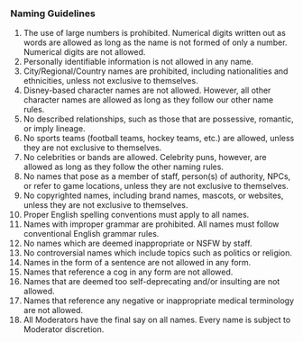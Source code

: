 ### Naming Guidelines

1. The use of large numbers is prohibited. Numerical digits written out as words are allowed as long as the name is not formed of only a number. Numerical digits are not allowed.
2. Personally identifiable information is not allowed in any name.
3. City/Regional/Country names are prohibited, including nationalities and ethnicities, unless not exclusive to themselves.
4. Disney-based character names are not allowed. However, all other character names are allowed as long as they follow our other name rules.
5. No described relationships, such as those that are possessive, romantic, or imply lineage.
6. No sports teams (football teams, hockey teams, etc.) are allowed, unless they are not exclusive to themselves.
7. No celebrities or bands are allowed. Celebrity puns, however, are allowed as long as they follow the other naming rules.
8. No names that pose as a member of staff, person(s) of authority, NPCs, or refer to game locations, unless they are not exclusive to themselves.
9. No copyrighted names, including brand names, mascots, or websites, unless they are not exclusive to themselves.
10. Proper English spelling conventions must apply to all names.
11. Names with improper grammar are prohibited. All names must follow conventional English grammar rules.
12. No names which are deemed inappropriate or NSFW by staff.
13. No controversial names which include topics such as politics or religion.
14. Names in the form of a sentence are not allowed in any form.
15. Names that reference a cog in any form are not allowed.
16. Names that are deemed too self-deprecating and/or insulting are not allowed.
17. Names that reference any negative or inappropriate medical terminology are not allowed.
18. All Moderators have the final say on all names. Every name is subject to Moderator discretion.
